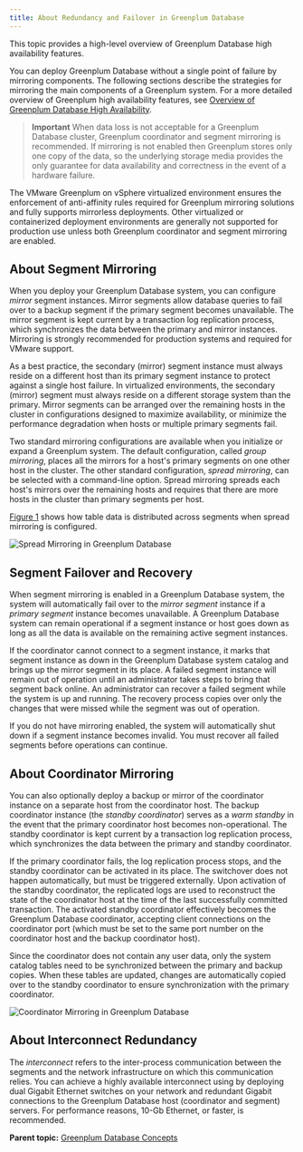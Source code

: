 ```yaml
---
title: About Redundancy and Failover in Greenplum Database 
---
```


This topic provides a high-level overview of Greenplum Database high availability features.

You can deploy Greenplum Database without a single point of failure by mirroring components. The following sections describe the strategies for mirroring the main components of a Greenplum system. For a more detailed overview of Greenplum high availability features, see [Overview of Greenplum Database High Availability](../highavail/topics/g-overview-of-high-availability-in-greenplum-database.html).

> **Important** When data loss is not acceptable for a Greenplum Database cluster, Greenplum coordinator and segment mirroring is recommended. If mirroring is not enabled then Greenplum stores only one copy of the data, so the underlying storage media provides the only guarantee for data availability and correctness in the event of a hardware failure.

The VMware Greenplum on vSphere virtualized environment ensures the enforcement of anti-affinity rules required for Greenplum mirroring solutions and fully supports mirrorless deployments. Other virtualized or containerized deployment environments are generally not supported for production use unless both Greenplum coordinator and segment mirroring are enabled.

## <a id="segment_mirroring"></a>About Segment Mirroring 

When you deploy your Greenplum Database system, you can configure *mirror* segment instances. Mirror segments allow database queries to fail over to a backup segment if the primary segment becomes unavailable. The mirror segment is kept current by a transaction log replication process, which synchronizes the data between the primary and mirror instances. Mirroring is strongly recommended for production systems and required for VMware support.

As a best practice, the secondary \(mirror\) segment instance must always reside on a different host than its primary segment instance to protect against a single host failure. In virtualized environments, the secondary \(mirror\) segment must always reside on a different storage system than the primary. Mirror segments can be arranged over the remaining hosts in the cluster in configurations designed to maximize availability, or minimize the performance degradation when hosts or multiple primary segments fail.

Two standard mirroring configurations are available when you initialize or expand a Greenplum system. The default configuration, called *group mirroring*, places all the mirrors for a host's primary segments on one other host in the cluster. The other standard configuration, *spread mirroring*, can be selected with a command-line option. Spread mirroring spreads each host's mirrors over the remaining hosts and requires that there are more hosts in the cluster than primary segments per host.

[Figure 1](#iw157574) shows how table data is distributed across segments when spread mirroring is configured.

![Spread Mirroring in Greenplum Database](../graphics/spread-mirroring.png "Spread Mirroring in Greenplum Database")

## <a id="segment_failover"></a>Segment Failover and Recovery 

When segment mirroring is enabled in a Greenplum Database system, the system will automatically fail over to the *mirror segment* instance if a *primary segment* instance becomes unavailable. A Greenplum Database system can remain operational if a segment instance or host goes down as long as all the data is available on the remaining active segment instances.

If the coordinator cannot connect to a segment instance, it marks that segment instance as down in the Greenplum Database system catalog and brings up the mirror segment in its place. A failed segment instance will remain out of operation until an administrator takes steps to bring that segment back online. An administrator can recover a failed segment while the system is up and running. The recovery process copies over only the changes that were missed while the segment was out of operation.

If you do not have mirroring enabled, the system will automatically shut down if a segment instance becomes invalid. You must recover all failed segments before operations can continue.

## <a id="master_mirroring"></a>About Coordinator Mirroring 

You can also optionally deploy a backup or mirror of the coordinator instance on a separate host from the coordinator host. The backup coordinator instance \(the *standby coordinator*\) serves as a *warm standby* in the event that the primary coordinator host becomes non-operational. The standby coordinator is kept current by a transaction log replication process, which synchronizes the data between the primary and standby coordinator.

If the primary coordinator fails, the log replication process stops, and the standby coordinator can be activated in its place. The switchover does not happen automatically, but must be triggered externally. Upon activation of the standby coordinator, the replicated logs are used to reconstruct the state of the coordinator host at the time of the last successfully committed transaction. The activated standby coordinator effectively becomes the Greenplum Database coordinator, accepting client connections on the coordinator port \(which must be set to the same port number on the coordinator host and the backup coordinator host\).

Since the coordinator does not contain any user data, only the system catalog tables need to be synchronized between the primary and backup copies. When these tables are updated, changes are automatically copied over to the standby coordinator to ensure synchronization with the primary coordinator.

![Coordinator Mirroring in Greenplum Database](../graphics/standby_master.jpg "Coordinator Mirroring in Greenplum Database")

## <a id="interconnect_redundancy"></a>About Interconnect Redundancy 

The *interconnect* refers to the inter-process communication between the segments and the network infrastructure on which this communication relies. You can achieve a highly available interconnect using by deploying dual Gigabit Ethernet switches on your network and redundant Gigabit connections to the Greenplum Database host \(coordinator and segment\) servers. For performance reasons, 10-Gb Ethernet, or faster, is recommended.

**Parent topic:** [Greenplum Database Concepts](../intro/partI.html)

